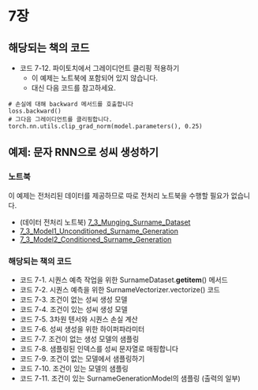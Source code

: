 # 7장

## 해당되는 책의 코드

- 코드 7-12. 파이토치에서 그레이디언트 클리핑 적용하기
	+ 이 예제는 노트북에 포함되어 있지 않습니다.
	+ 대신 다음 코드를 참고하세요.

```
# 손실에 대해 backward 메서드를 호출합니다
loss.backward()
# 그다음 그레이디언트를 클리핑합니다.
torch.nn.utils.clip_grad_norm(model.parameters(), 0.25)
```

## 예제: 문자 RNN으로 성씨 생성하기

### 노트북

이 예제는 전처리된 데이터를 제공하므로 따로 전처리 노트북을 수행할 필요가 없습니다.

- (데이터 전처리 노트북) [7_3_Munging_Surname_Dataset](7_3_surname_generation/7_3_Munging_Surname_Dataset.ipynb)
- [7_3_Model1_Unconditioned_Surname_Generation](7_3_surname_generation/7_3_Model1_Unconditioned_Surname_Generation.ipynb) 
- [7_3_Model2_Conditioned_Surname_Generation](7_3_surname_generation/7_3_Model2_Conditioned_Surname_Generation.ipynb)

### 해당되는 책의 코드

- 코드 7-1. 시퀀스 예측 작업을 위한 SurnameDataset.__getitem__() 메서드
- 코드 7-2. 시퀀스 예측을 위한 SurnameVectorizer.vectorize() 코드
- 코드 7-3. 조건이 없는 성씨 생성 모델
- 코드 7-4. 조건이 있는 성씨 생성 모델
- 코드 7-5. 3차원 텐서와 시퀀스 손실 계산
- 코드 7-6. 성씨 생성을 위한 하이퍼파라미터
- 코드 7-7. 조건이 없는 생성 모델의 샘플링
- 코드 7-8. 샘플링된 인덱스를 성씨 문자열로 매핑합니다
- 코드 7-9. 조건이 없는 모델에서 샘플링하기
- 코드 7-10. 조건이 있는 모델의 샘플링
- 코드 7-11. 조건이 있는 SurnameGenerationModel의 샘플링 (출력의 일부)